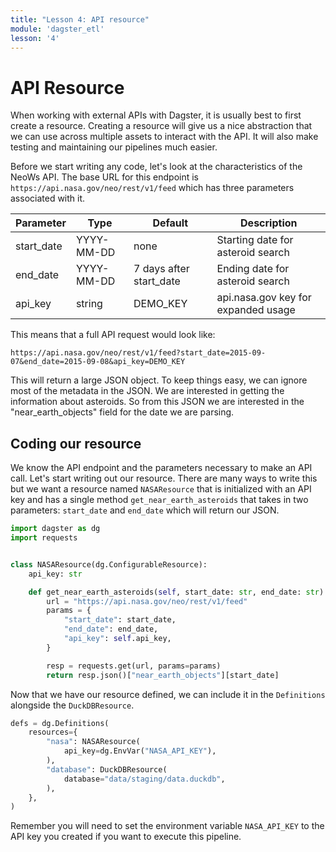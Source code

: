 ```yaml
---
title: "Lesson 4: API resource"
module: 'dagster_etl'
lesson: '4'
---
```


# API Resource

When working with external APIs with Dagster, it is usually best to first create a resource. Creating a resource will give us a nice abstraction that we can use across multiple assets to interact with the API. It will also make testing and maintaining our pipelines much easier.

Before we start writing any code, let's look at the characteristics of the NeoWs API. The base URL for this endpoint is `https://api.nasa.gov/neo/rest/v1/feed` which has three parameters associated with it.

| Parameter	| Type | Default | Description|
| --- | --- | --- | --- |
| start_date | YYYY-MM-DD | none | Starting date for asteroid search |
| end_date | YYYY-MM-DD | 7 days after start_date | Ending date for asteroid search |
| api_key | string | DEMO_KEY | api.nasa.gov key for expanded usage |

This means that a full API request would look like:

`https://api.nasa.gov/neo/rest/v1/feed?start_date=2015-09-07&end_date=2015-09-08&api_key=DEMO_KEY`

This will return a large JSON object. To keep things easy, we can ignore most of the metadata in the JSON. We are interested in getting the information about asteroids. So from this JSON we are interested in the "near_earth_objects" field for the date we are parsing.

## Coding our resource

We know the API endpoint and the parameters necessary to make an API call. Let's start writing out our resource. There are many ways to write this but we want a resource named `NASAResource` that is initialized with an API key and has a single method `get_near_earth_asteroids` that takes in two parameters: `start_date` and `end_date` which will return our JSON.

```python {% obfuscated="true" %}
import dagster as dg
import requests


class NASAResource(dg.ConfigurableResource):
    api_key: str

    def get_near_earth_asteroids(self, start_date: str, end_date: str):
        url = "https://api.nasa.gov/neo/rest/v1/feed"
        params = {
            "start_date": start_date,
            "end_date": end_date,
            "api_key": self.api_key,
        }

        resp = requests.get(url, params=params)
        return resp.json()["near_earth_objects"][start_date]
```

Now that we have our resource defined, we can include it in the `Definitions` alongside the `DuckDBResource`.

```python
defs = dg.Definitions(
    resources={
        "nasa": NASAResource(
            api_key=dg.EnvVar("NASA_API_KEY"),
        ),
        "database": DuckDBResource(
            database="data/staging/data.duckdb",
        ),
    },
)
```

Remember you will need to set the environment variable `NASA_API_KEY` to the API key you created if you want to execute this pipeline.